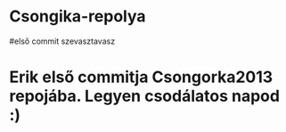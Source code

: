 # Csongika-repolya
#első commit
szevasztavasz
# Erik első commitja Csongorka2013 repojába. Legyen csodálatos napod :)
